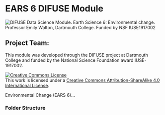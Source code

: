 # EARS 6 DIFUSE Module
![DIFUSE Data Science Module.  Earth Science 6: Environmental change.  Professor Emily Walton, Dartmouth College.  Funded by NSF IUSE1917002](https://github.com/difuse-dartmouth/F21_SOCY34/blob/1115f513a21a5b7d8ef0b0afed056519df46f8f0/DIFUSE%20SOCY%2034.png)


## Project Team: 
This module was developed through the DIFUSE project at Dartmouth College and funded by the National Science Foundation award IUSE-1917002.

<a rel="license" href="http://creativecommons.org/licenses/by-sa/4.0/"><img alt="Creative Commons License" style="border-width:0" src="https://i.creativecommons.org/l/by-sa/4.0/88x31.png" /></a><br />This work is licensed under a <a rel="license" href="http://creativecommons.org/licenses/by-sa/4.0/">Creative Commons Attribution-ShareAlike 4.0 International License</a>.

Environmental Change (EARS 6)...

### Folder Structure

